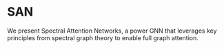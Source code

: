 # SAN

We present Spectral Attention Networks, a power GNN that leverages key principles from spectral graph theory to enable full graph attention.
